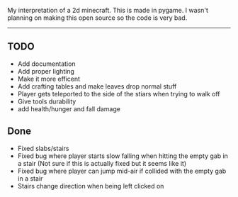 My interpretation of a 2d minecraft. This is made in pygame.
I wasn't planning on making this open source so the code is very bad.

---
## TODO
  - Add documentation
  - Add proper lighting
  - Make it more efficent
  - Add crafting tables and make leaves drop normal stuff
  - Player gets teleported to the side of the stiars when trying to walk off
  - Give tools durability
  - add health/hunger and fall damage

## Done
  - Fixed slabs/stairs
  - Fixed bug where player starts slow falling when hitting the empty gab in a stair (Not sure if this is actually fixed but it seems like it)
  - Fixed bug where player can jump mid-air if collided with the empty gab in a stair
  - Stairs change direction when being left clicked on
